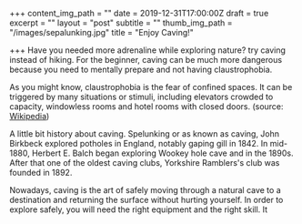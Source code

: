 +++
content_img_path = ""
date = 2019-12-31T17:00:00Z
draft = true
excerpt = ""
layout = "post"
subtitle = ""
thumb_img_path = "/images/sepalunking.jpg"
title = "Enjoy Caving!"

+++
Have you needed more adrenaline while exploring nature? try caving instead of hiking. For the beginner, caving can be much more dangerous because you need to mentally prepare and not having claustrophobia.

As you might know, claustrophobia is the fear of confined spaces. It can be triggered by many situations or stimuli, including elevators crowded to capacity, windowless rooms and hotel rooms with closed doors. (source: [Wikipedia](https://en.wikipedia.org/wiki/Claustrophobia "wikipedia"))

A little bit history about caving. Spelunking or as known as caving, John Birkbeck explored potholes in England, notably gaping gill in 1842. In mid-1880, Herbert E. Balch began exploring Wookey hole cave and in the 1890s. After that one of the oldest caving clubs, Yorkshire Ramblers's club was founded in 1892.

Nowadays, caving is the art of safely moving through a natural cave to a destination and returning the surface without hurting yourself. In order to explore safely, you will need the right equipment and the right skill. It 